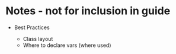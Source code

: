 # Notes - not for inclusion in guide

* Best Practices

  * Class layout
  * Where to declare vars (where used)
